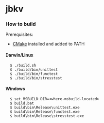 # jbkv
### How to build
Prerequisites:
- [CMake](https://cmake.org) installed and added to PATH

#### Darwin/Linux
```
  $ ./build.sh
  $ ./build/bin/unittest
  $ ./build/bin/functest
  $ ./build/bin/stresstest
```

#### Windows
```
  $ set MSBUILD_DIR=<where-msbuild-located>
  $ build.bat
  $ build\bin\Release\unittest.exe
  $ build\bin\Release\functest.exe
  $ build\bin\Release\stresstest.exe
```
